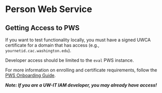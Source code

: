 # Person Web Service

## Getting Access to PWS

If you want to test functionality locally, you must have a signed UWCA certificate 
for a domain that has access (e.g., `yournetid.cac.washington.edu`).

Developer access should be limited to the `eval` PWS instance. 

For more information on enrolling and certificate requirements, follow the [PWS Onboarding Guide].

***Note: If you are a UW-IT IAM developer, you may already have access!***

[PWS Onboarding Guide]: https://wiki.cac.washington.edu/display/pws/Getting+Access+to+PWS
